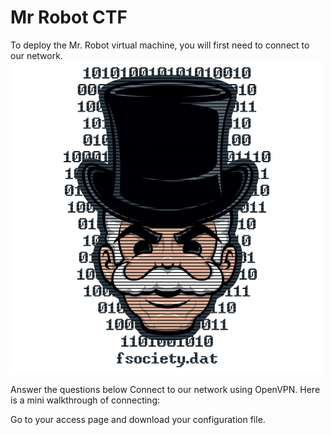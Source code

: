 # Mr Robot CTF

To deploy the Mr. Robot virtual machine, you will first need to connect to our network.
![mask ](https://github.com/A3lpha/Write-Ups/blob/main/TryHackMe/Mr%20Robot%20CTF/images/mask.png)

Answer the questions below
Connect to our network using OpenVPN. Here is a mini walkthrough of connecting:

Go to your access page and download your configuration file.




